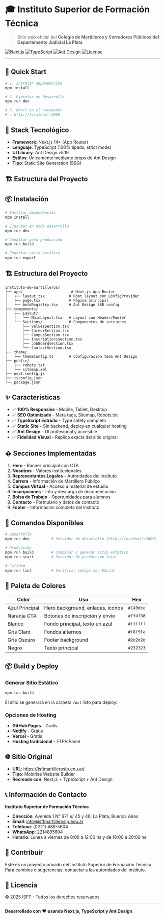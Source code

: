 # 🎓 Instituto Superior de Formación Técnica

> Sitio web oficial del **Colegio de Martilleros y Corredores Públicos del Departamento Judicial La Plata**

[![Next.js](https://img.shields.io/badge/Next.js-14.2-black?logo=next.js)](https://nextjs.org/)
[![TypeScript](https://img.shields.io/badge/TypeScript-5.5-blue?logo=typescript)](https://www.typescriptlang.org/)
[![Ant Design](https://img.shields.io/badge/Ant%20Design-5.19-1890ff?logo=ant-design)](https://ant.design/)
[![License](https://img.shields.io/badge/License-Proprietary-red)](LICENSE)

---

## 🚀 Quick Start

```bash
# 1. Instalar dependencias
npm install

# 2. Ejecutar en desarrollo
npm run dev

# 3. Abrir en el navegador
# → http://localhost:3000
```

## 🚀 Stack Tecnológico

- **Framework**: Next.js 14+ (App Router)
- **Lenguaje**: TypeScript (100% tipado, strict mode)
- **UI Library**: Ant Design v5.19
- **Estilos**: Únicamente mediante props de Ant Design
- **Tipo**: Static Site Generation (SSG)

## 🏗️ Estructura del Proyecto

## 📦 Instalación

```bash
# Instalar dependencias
npm install

# Ejecutar en modo desarrollo
npm run dev

# Compilar para producción
npm run build

# Exportar sitio estático
npm run export
```

## 🏗️ Estructura del Proyecto

```
instituto-de-martilleros/
├── app/                      # Next.js App Router
│   ├── layout.tsx           # Root layout con ConfigProvider
│   ├── page.tsx             # Página principal
│   └── AntdRegistry.tsx     # Ant Design SSR config
├── components/
│   ├── Layout/
│   │   └── MainLayout.tsx   # Layout con Header/Footer
│   └── Sections/            # Componentes de secciones
│       ├── ValuesSection.tsx
│       ├── CareerSection.tsx
│       ├── CampusSection.tsx
│       ├── InscriptionsSection.tsx
│       ├── JobBoardSection.tsx
│       └── ContactSection.tsx
├── theme/
│   └── themeConfig.ts       # Configuración tema Ant Design
├── public/
│   ├── robots.txt
│   └── sitemap.xml
├── next.config.js
├── tsconfig.json
└── package.json
```

## ✨ Características

- ✅ **100% Responsive** - Mobile, Tablet, Desktop
- ✅ **SEO Optimizado** - Meta tags, Sitemap, Robots.txt
- ✅ **TypeScript Estricto** - Type safety completo
- ✅ **Static Site** - Sin backend, deploy en cualquier hosting
- ✅ **Ant Design** - UI profesional y accesible
- ✅ **Fidelidad Visual** - Réplica exacta del sitio original

## � Secciones Implementadas

1. **Hero** - Banner principal con CTA
2. **Nosotros** - Valores institucionales
3. **Representantes Legales** - Autoridades del instituto
4. **Carrera** - Información de Martillero Público
5. **Campus Virtual** - Acceso a material de estudio
6. **Inscripciones** - Info y descarga de documentación
7. **Bolsa de Trabajo** - Oportunidades para alumnos
8. **Contacto** - Formulario y datos de contacto
9. **Footer** - Información completa del instituto

## 🔧 Comandos Disponibles

```bash
# Desarrollo
npm run dev          # Servidor de desarrollo (http://localhost:3000)

# Producción
npm run build        # Compilar y generar sitio estático
npm run start        # Servidor de producción local

# Calidad
npm run lint         # Verificar código con ESLint
```

## 🎨 Paleta de Colores

| Color          | Uso                              | Hex       |
| -------------- | -------------------------------- | --------- |
| Azul Principal | Hero background, enlaces, iconos | `#149dcc` |
| Naranja CTA    | Botones de inscripción y envío   | `#ff4f38` |
| Blanco         | Fondo principal, texto en azul   | `#ffffff` |
| Gris Claro     | Fondos alternos                  | `#f8f9fa` |
| Gris Oscuro    | Footer background                | `#2e2e2e` |
| Negro          | Texto principal                  | `#232323` |

## 📦 Build y Deploy

### Generar Sitio Estático

```bash
npm run build
```

El sitio se generará en la carpeta `/out` listo para deploy.

### Opciones de Hosting

- **GitHub Pages** - Gratis
- **Netlify** - Gratis
- **Vercel** - Gratis
- **Hosting tradicional** - FTP/cPanel

## 🌐 Sitio Original

- **URL**: https://isftmartilleroslp.edu.ar/
- **Tipo**: Mobirise Website Builder
- **Recreado con**: Next.js + TypeScript + Ant Design

## 📞 Información de Contacto

**Instituto Superior de Formación Técnica**

- **Dirección**: Avenida 1 N° 671 e/ 45 y 46, La Plata, Buenos Aires
- **Email**: info@isftmartilleroslp.edu.ar
- **Teléfono**: (0221) 489-5604
- **WhatsApp**: 2214895604
- **Horario**: Lunes a viernes de 8:00 a 12:00 hs y de 18:00 a 20:00 hs

## 🤝 Contribuir

Este es un proyecto privado del Instituto Superior de Formación Técnica. Para cambios o sugerencias, contactar a las autoridades del instituto.

## 📄 Licencia

© 2025 ISFT - Todos los derechos reservados

---

**Desarrollado con** ❤️ **usando Next.js, TypeScript y Ant Design**
